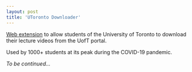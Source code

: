 ```yaml
---
layout: post
title: 'UToronto Downloader'
---
```


<a href="https://chrome.google.com/webstore/detail/lecture-downloader/ndnkcmibkplamecekdhikoadjamfcpfk" target="_blank">Web extension</a> to allow students of the University of Toronto to download their lecture videos from the UofT portal.

Used by 1000+ students at its peak during the COVID-19 pandemic.

*To be continued...*
